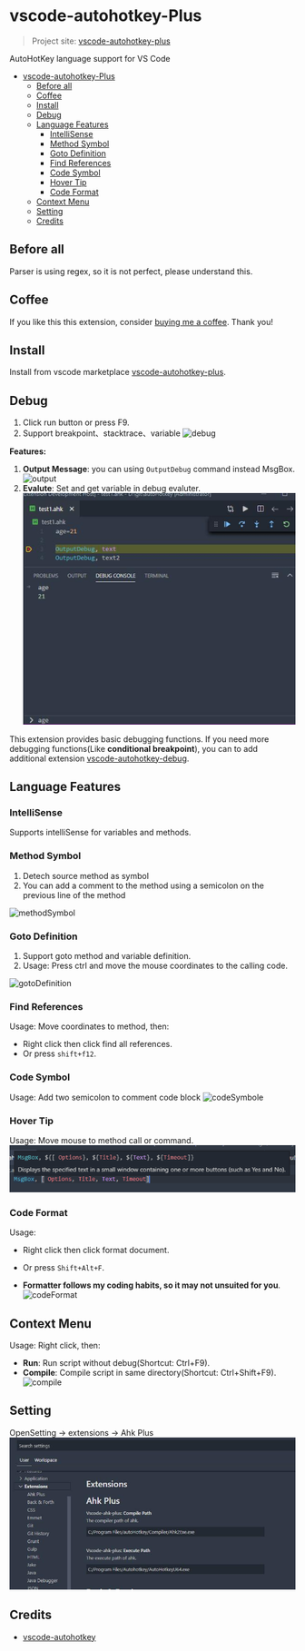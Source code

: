 # vscode-autohotkey-Plus

> Project site: [vscode-autohotkey-plus](https://github.com/cweijan/vscode-autohotkey)

AutoHotKey language support for VS Code
- [vscode-autohotkey-Plus](#vscode-autohotkey-plus)
  - [Before all](#before-all)
  - [Coffee](#coffee)
  - [Install](#install)
  - [Debug](#debug)
  - [Language Features](#language-features)
    - [IntelliSense](#intellisense)
    - [Method Symbol](#method-symbol)
    - [Goto Definition](#goto-definition)
    - [Find References](#find-references)
    - [Code Symbol](#code-symbol)
    - [Hover Tip](#hover-tip)
    - [Code Format](#code-format)
  - [Context Menu](#context-menu)
  - [Setting](#setting)
  - [Credits](#credits)

## Before all

Parser is using regex, so it is not perfect, please understand this.

## Coffee

If you like this this extension, consider [buying me a coffee](https://www.buymeacoffee.com/cweijan). Thank you!

## Install

Install from vscode marketplace [vscode-autohotkey-plus](https://marketplace.visualstudio.com/items?itemName=cweijan.vscode-autohotkey-plus).

## Debug
1. Click run button or press F9.
2. Support breakpoint、stacktrace、variable
![debug](image/debug.gif)

**Features:**
1. **Output Message**: you can using `OutputDebug` command instead MsgBox.
![output](image/output.jpg)
2. **Evalute**: Set and get variable in debug evaluter.![evalute](image/evalute.jpg)

This extension provides basic debugging functions. If you need more debugging functions(Like **conditional breakpoint**), you can to add additional extension [vscode-autohotkey-debug](https://marketplace.visualstudio.com/items?itemName=zero-plusplus.vscode-autohotkey-debug).

## Language Features

### IntelliSense

Supports intelliSense for variables and methods.

### Method Symbol
1. Detech source method as symbol
2. You can add a comment to the method using a semicolon on the previous line of the method

![methodSymbol](image/methodSymbol.jpg)

### Goto Definition

1. Support goto method and variable definition.
2. Usage: Press ctrl and move the mouse coordinates to the calling code.

![gotoDefinition](image/gotoDefinition.jpg)

### Find References

Usage: Move coordinates to method, then:
- Right click then click find all references.
- Or press `shift+f12`.

### Code Symbol

Usage: Add two semicolon to comment code block
![codeSymbole](image/codeSymbol.jpg)

### Hover Tip

Usage: Move mouse to method call or command.
![hover](image/hover.png)

### Code Format
Usage:
- Right click then click format document.
- Or press `Shift+Alt+F`.

- **Formatter follows my coding habits, so it may not unsuited for you**.
![codeFormat](image/codeFormat.jpg)

## Context Menu
Usage: Right click, then:
- **Run**: Run script without debug(Shortcut: Ctrl+F9).
- **Compile**: Compile script in same directory(Shortcut: Ctrl+Shift+F9).
![compile](image/compile.jpg)

## Setting

OpenSetting -> extensions -> Ahk Plus
![settings](image/settings.jpg)

## Credits
- [vscode-autohotkey](https://github.com/stef-levesque/vscode-autohotkey)
